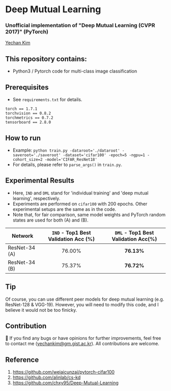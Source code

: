 # Deep Mutual Learning
### Unofficial implementation of "Deep Mutual Learning (CVPR 2017)" (PyTorch)
[Yechan Kim](https://github.com/unique-chan)

## This repository contains:
- Python3 / Pytorch code for multi-class image classification

## Prerequisites
- See `requirements.txt` for details.
~~~ME
torch == 1.7.1
torchvision == 0.8.2
torchmetrics == 0.7.2
tensorboard == 2.8.0
~~~


## How to run
- Example: `python train.py -dataroot='./dataroot' -saveroot='./saveroot' -dataset='cifar100' -epoch=5 -ngpu=1 -cohort_size=2 -model='CIFAR_ResNet18'`
- For details, please refer to `parse_args()` in `train.py`.

## Experimental Results
- Here, `IND` and `DML` stand for 'individual training' and 'deep mutual learning', respectively.
- Experiments are performed on `cifar100` with 200 epochs. Other experimental setups are the same as in the code.
- Note that, for fair comparison, same model weights and PyTorch random states are used for both (A) and (B).

| Network | `IND` - Top1 Best Validation Acc (%) | `DML` - Top1 Best Validation Acc(%)|
|---------|:-----------:|:----------:|
|ResNet-34 (A) |   76.00%  | **76.13%** |
|ResNet-34 (B) |   75.37%  | **76.72%** |

## Tip
Of course, you can use different peer models for deep mutual learning (e.g. ResNet-128 & VGG-19). However, you will need to modify this code, and I believe it would not be too finicky.

## Contribution
🐛 If you find any bugs or have opinions for further improvements, feel free to contact me (yechankim@gm.gist.ac.kr). All contributions are welcome.


## Reference
1. https://github.com/weiaicunzai/pytorch-cifar100
2. https://github.com/alinlab/cs-kd
3. https://github.com/chxy95/Deep-Mutual-Learning